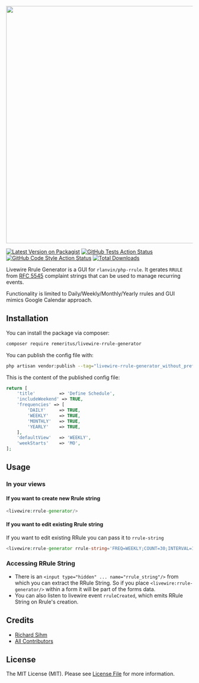 <p align="center">
<img src="./docs/assets/livewire-rrule-generator-logo.png" width="640px" alt="">
</p>

[![Latest Version on Packagist](https://img.shields.io/packagist/v/remeritus/livewire-rrule-generator.svg?style=flat-square)](https://packagist.org/packages/remeritus/livewire-rrule-generator)
[![GitHub Tests Action Status](https://img.shields.io/github/workflow/status/remeritus/livewire-rrule-generator/run-tests?label=tests)](https://github.com/remeritus/livewire-rrule-generator/actions?query=workflow%3Arun-tests+branch%3Amain)
[![GitHub Code Style Action Status](https://img.shields.io/github/workflow/status/remeritus/livewire-rrule-generator/Check%20&%20fix%20styling?label=code%20style)](https://github.com/remeritus/livewire-rrule-generator/actions?query=workflow%3A"Check+%26+fix+styling"+branch%3Amain)
[![Total Downloads](https://img.shields.io/packagist/dt/remeritus/livewire-rrule-generator.svg?style=flat-square)](https://packagist.org/packages/remeritus/livewire-rrule-generator)

Livewire Rrule Generator is a GUI for `rlanvin/php-rrule`. It gerates `RRULE` from [RFC 5545](https://datatracker.ietf.org/doc/html/rfc5545) complaint strings that can be used to manage recurring events. 

Functionality is limited to Daily/Weekly/Monthly/Yearly rrules and GUI mimics Google Calendar approach.

## Installation

You can install the package via composer:

```bash
composer require remeritus/livewire-rrule-generator
```

You can publish the config file with:
```bash
php artisan vendor:publish --tag="livewire-rrule-generator_without_prefix-config"
```


This is the content of the published config file:

```php
return [
    'title'         => 'Define Schedule',
    'includeWeekend' => TRUE,
    'frequencies' => [
        'DAILY'     => TRUE,
        'WEEKLY'    => TRUE,
        'MONTHLY'   => TRUE,
        'YEARLY'    => TRUE,
    ],
    'defaultView'   => 'WEEKLY',
    'weekStarts'    => 'MO',
];
```

## Usage
### In your views
#### If you want to create new Rrule string
```php
<livewire:rrule-generator/>
```
#### If you want to edit existing Rrule string
If you want to edit existing RRule you can pass it to `rrule-string`
```php
<livewire:rrule-generator rrule-string='FREQ=WEEKLY;COUNT=30;INTERVAL=1' />
```
### Accessing  RRule String
- There is an `<input type="hidden" ... name="rrule_string"/>` from which you can extract the RRule String. So if you place `<livewire:rrule-generator/>` within a form it will be part of the forms data. 
- You can also listen to livewire event `rruleCreated`, which emits RRule String on Rrule's creation.

[//]: # (## Testing)

[//]: # ()
[//]: # (```bash)

[//]: # (composer test)

[//]: # (```)

[//]: # (## Changelog)

[//]: # ()
[//]: # (Please see [CHANGELOG]&#40;CHANGELOG.md&#41; for more information on what has changed recently.)

[//]: # (## Contributing)

[//]: # ()
[//]: # (Please see [CONTRIBUTING]&#40;.github/CONTRIBUTING.md&#41; for details.)

[//]: # (## Security Vulnerabilities)

[//]: # ()
[//]: # (Please review [our security policy]&#40;../../security/policy&#41; on how to report security vulnerabilities.)

## Credits

- [Richard Sihm](https://github.com/remeritus)
- [All Contributors](../../contributors)

## License

The MIT License (MIT). Please see [License File](LICENSE.md) for more information.
